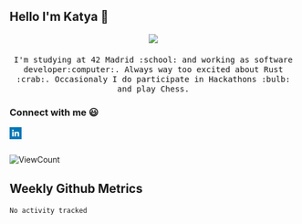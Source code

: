 
## Hello I'm Katya :wave:

<p align="center">
  <img src="https://raw.githubusercontent.com/coderjojo/coderjojo/master/img/github.gif" width=100>
  <br><br>
  <samp>
    I'm studying at 42 Madrid :school: </a> and working as software developer:computer:. Always way too excited about Rust :crab:. Occasionaly I do participate in Hackathons :bulb: and play Chess.
  </samp>
</p>

### Connect with me :smiley:
<a href="https://www.linkedin.com/in/ekaterina-prusakova-b209b494/">
  <img align="left" alt="Katya Prusakova" width="21px" src="https://raw.githubusercontent.com/edent/SuperTinyIcons/099dc12b59179d07d534069bc8551718f786d91a/images/svg/linkedin.svg" />
</a>
<br/><br/>


<!--  ![visitors](https://visitor-badge.glitch.me/badge?page_id=KatyaPrusakova/KatyaPrusakova) -->

![ViewCount](https://views.whatilearened.today/views/github/KatyaPrusakova/views.svg)

## Weekly Github Metrics

<!--START_SECTION:waka-->

```text
No activity tracked
```

<!--END_SECTION:waka-->